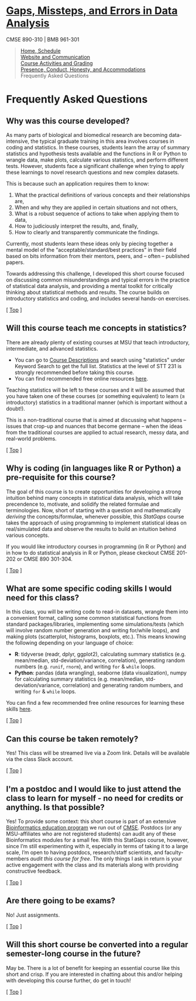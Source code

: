 # [Gaps, Missteps, and Errors in Data Analysis](https://github.com/krishnanlab/teaching/edit/master/2021-fall_statgaps)
CMSE 890-310 | BMB 961-301

>[Home, Schedule](https://github.com/krishnanlab/teaching/edit/master/2021-fall_statgaps/README.md)  
>[Website and Communication](https://github.com/krishnanlab/teaching/blob/master/2021-fall_statgaps/website-communication.md)  
>[Course Activities and Grading](https://github.com/krishnanlab/teaching/blob/master/2021-fall_statgaps/course-activities-grading.md)  
>[Presence, Conduct, Honesty, and Accommodations](https://github.com/krishnanlab/teaching/blob/master/2021-fall_statgaps/policies.md)  
>Frequently Asked Questions


# Frequently Asked Questions

## Why was this course developed?
As many parts of biological and biomedical research are becoming data-intensive, the typical graduate training in this area involves courses in coding and statistics. In these courses, students learn the array of summary statistics and hypothesis tests available and the functions in R or Python to wrangle data, make plots, calculate various statistics, and perform different tests. However, students face a significant challenge when trying to apply these learnings to novel research questions and new complex datasets.

This is because such an application requires them to know:  
1. What the practical definitions of various concepts and their relationships are,  
2. When and why they are applied in certain situations and not others,  
3. What is a robust sequence of actions to take when applying them to data,  
4. How to judiciously interpret the results, and, finally,  
5. How to clearly and transparently communicate the findings.  

Currently, most students learn these ideas only by piecing together a mental model of the “acceptable/standard/best practices” in their field based on bits information from their mentors, peers, and – often – published papers.

Towards addressing this challenge, I developed this short course focused on discussing common misunderstandings and typical errors in the practice of statistical data analysis, and providing a mental toolkit for critically thinking about statistical methods and results. The course builds on introductory statistics and coding, and includes several hands-on exercises.

\[ [Top](https://github.com/krishnanlab/teaching/blob/master/2021-fall_statgaps/frequently-asked-questions.md#frequently-asked-questions) ]


## Will this course teach me concepts in statistics?
There are already plenty of existing courses at MSU that teach introductory, intermediate, and advanced statistics.
* You can go to [Course Descriptions](https://reg.msu.edu/Courses/Search.aspx) and search using "statistics" under Keyword Search to get the full list. Statistics at the level of STT 231 is strongly recommended before taking this course.
* You can find recommended free online resources [here](https://github.com/krishnanlab/teaching/blob/master/2021-fall_statgaps/preparatory-materials.md).

Teaching statistics will be left to these courses and it will be assumed that you have taken one of these courses (or something equivalent) to learn (≥ introductory) statistics in a traditional manner (which is important without a doubt!).

This is a non-traditional course that is aimed at discussing what happens – issues that crop-up and nuances that become germane – when the ideas from the traditional courses are applied to actual research, messy data, and real-world problems.

\[ [Top](https://github.com/krishnanlab/teaching/blob/master/2021-fall_statgaps/frequently-asked-questions.md#frequently-asked-questions) ]


## Why is coding (in languages like R or Python) a pre-requisite for this course?
The goal of this course is to create opportunities for developing a strong intuition behind many concepts in statistical data analysis, which will take precendence to, motivate, and solidify the related formulae and terminologies. Now, short of starting with a question and mathematically *deriving* the concepts/formulae, whenever possible, this *StatGaps* course takes the approach of using programming to implement statistical ideas on real/simulated data and observe the results to build an intuition behind various concepts.

If you would like introductory courses in programming (in R or Python) and in how to do statistical analysis in R or Python, please ckeckout CMSE 201-202 or CMSE 890 301-304.

\[ [Top](https://github.com/krishnanlab/teaching/blob/master/2021-fall_statgaps/frequently-asked-questions.md#frequently-asked-questions) ]


## What are some specific coding skills I would need for this class?
In this class, you will be writing code to read-in datasets, wrangle them into a convenient format, calling some common statistical functions from standard packages/libraries, implementing some simulations/tests (which will involve random number generation and writing for/while loops), and making plots (scatterplot, histograms, boxplots, etc.).
This means knowing the following depending on your language of choice:  
- **R**: tidyverse (readr, dplyr, ggplot2), calculating summary statistics (e.g. mean/median, std-deviation/variance, correlation), generating random numbers (e.g. `runif`, `rnorm`), and writing `for` & `while` loops.
- **Python**: pandas (data wrangling), seaborne (data visualization), numpy for calculating summary statistics (e.g. mean/median, std-deviation/variance, correlation) and generating random numbers, and writing `for` & `while` loops.

You can find a few recommended free online resources for learning these skills [here](https://github.com/krishnanlab/teaching/blob/master/2021-fall_statgaps/preparatory-materials.md).

\[ [Top](https://github.com/krishnanlab/teaching/blob/master/2021-fall_statgaps/frequently-asked-questions.md#frequently-asked-questions) ]


## Can this course be taken remotely?
Yes! This class will be streamed live via a Zoom link. Details will be available via the class Slack account.

\[ [Top](https://github.com/krishnanlab/teaching/blob/master/2021-fall_statgaps/frequently-asked-questions.md#frequently-asked-questions) ]


## I'm a postdoc and I would like to just attend the class to learn for myself - no need for credits or anything. Is that possible?
Yes! To provide some context: this short course is part of an extensive [Bioinformatics education program](https://cmse.msu.edu/academics/bioinformatics-program/) we run out of [CMSE](https://cmse.msu.edu). Postdocs (or any MSU-affiliates who are not registered students) can audit any of these Bioinformatics modules for a small fee. With this StatGaps course, however, since I’m still experimenting with it, especially in terms of taking it to a large scale, I’m open to having postdocs, research/staff scientists, and faculty-members *audit this course for free*. The only things I ask in return is your active engagement with the class and its materials along with providing constructive feedback.  

\[ [Top](https://github.com/krishnanlab/teaching/blob/master/2021-fall_statgaps/frequently-asked-questions.md#frequently-asked-questions) ]


## Are there going to be exams?
No! Just assignments.

\[ [Top](https://github.com/krishnanlab/teaching/blob/master/2021-fall_statgaps/frequently-asked-questions.md#frequently-asked-questions) ]


## Will this short course be converted into a regular semester-long course in the future?
May be. There is a lot of benefit for keeping an essential course like this short and crisp. If you are interested in chatting about this and/or helping with developing this course further, do get in touch!

\[ [Top](https://github.com/krishnanlab/teaching/blob/master/2021-fall_statgaps/frequently-asked-questions.md#frequently-asked-questions) ]

